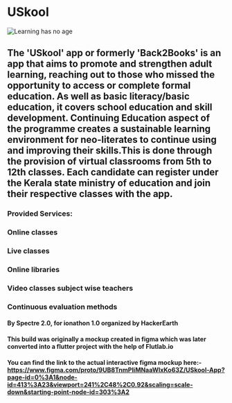 # USkool

![Learning has no age](https://user-images.githubusercontent.com/85440373/160921533-61b5453e-b15f-4683-a0fd-249335c4e83f.png)


## The 'USkool' app or formerly 'Back2Books' is an app that aims to promote and strengthen adult learning, reaching out to those who missed the opportunity to access or complete formal education. As well as basic literacy/basic education, it covers school education and skill development. Continuing Education aspect of the programme creates a sustainable learning environment for neo-literates to continue using and improving their skills.This is done through the provision of virtual classrooms from 5th to 12th classes. Each candidate can register under the Kerala state ministry of education and join their respective classes with the app.

### Provided Services:

### Online classes
### Live classes
### Online libraries
### Video classes subject wise teachers
### Continuous evaluation methods



#### By Spectre 2.0, for ionathon 1.0 organized by HackerEarth

#### This build was originally a mockup created in figma which was later converted into a flutter project with the help of Flutlab.io

#### You can find the link to the actual interactive figma mockup here:- https://www.figma.com/proto/9UB8TnmPIiMNaaWlxKo63Z/USkool-App?page-id=0%3A1&node-id=413%3A23&viewport=241%2C48%2C0.92&scaling=scale-down&starting-point-node-id=303%3A2
